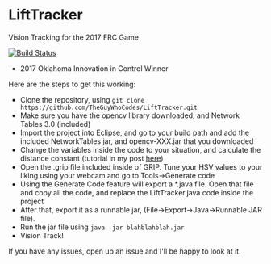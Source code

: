# LiftTracker
Vision Tracking for the 2017 FRC Game

[![Build Status](https://travis-ci.org/TheGuyWhoCodes/LiftTracker.svg?branch=master)](https://travis-ci.org/TheGuyWhoCodes/LiftTracker)

- 2017 Oklahoma Innovation in Control Winner

Here are the steps to get this working:
 - Clone the repository, using `git clone https://github.com/TheGuyWhoCodes/LiftTracker.git`
 - Make sure you have the opencv library downloaded, and Network Tables 3.0 (included)
 - Import the project into Eclipse, and go to your build path and add the included NetworkTables jar, and opencv-XXX.jar that you downloaded
 - Change the variables inside the code to your situation, and calculate the distance constant (tutorial in my post [here](https://www.chiefdelphi.com/forums/showthread.php?p=1638376#post1638376))
 - Open the .grip file included inside of GRIP. Tune your HSV values to your liking using your webcam and go to Tools->Generate code
 - Using the Generate Code feature will export a *.java file. Open that file and copy all the code, and replace the LiftTracker.java code inside the project
 - After that, export it as a runnable jar, (File->Export->Java->Runnable JAR file).
 - Run the jar file using `java -jar blahblahblah.jar`
 - Vision Track!

If you have any issues, open up an issue and I'll be happy to look at it.
